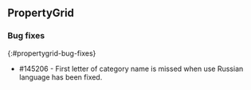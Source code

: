 ##  PropertyGrid

### Bug fixes
{:#propertygrid-bug-fixes}

* \#145206 - First letter of category name is missed when use Russian language has been fixed.
